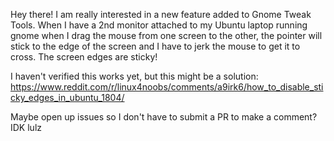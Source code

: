 Hey there! I am really interested in a new feature added to Gnome Tweak Tools. When I have a 2nd monitor attached to my Ubuntu laptop running gnome
when I drag the mouse from one screen to the other, the pointer will stick to the edge of the screen and I have to jerk the mouse to get it to
cross. The screen edges are sticky!

I haven't verified this works yet, but this might be a solution:
https://www.reddit.com/r/linux4noobs/comments/a9irk6/how_to_disable_sticky_edges_in_ubuntu_1804/

Maybe open up issues so I don't have to submit a PR to make a comment? IDK lulz
